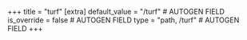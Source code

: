 +++
title = "turf"
[extra]
default_value = "/turf" # AUTOGEN FIELD
is_override = false # AUTOGEN FIELD
type = "path, /turf" # AUTOGEN FIELD
+++